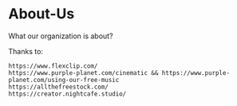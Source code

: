 # About-Us
What our organization is about?

Thanks to:

```
https://www.flexclip.com/
https://www.purple-planet.com/cinematic && https://www.purple-planet.com/using-our-free-music
https://allthefreestock.com/
https://creator.nightcafe.studio/
```
